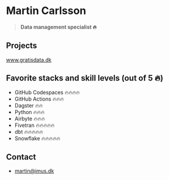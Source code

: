# Martin Carlsson

> **Data management specialist 🔥**

## Projects
www.gratisdata.dk

## Favorite stacks and skill levels (out of 5 🔥)
 - GitHub Codespaces 🔥🔥🔥🔥
 - GitHub Actions 🔥🔥🔥
 - Dagster 🔥🔥
 - Python 🔥🔥🔥
 - Airbyte 🔥🔥🔥
 - Fivetran 🔥🔥🔥🔥🔥
 - dbt 🔥🔥🔥🔥🔥
 - Snowflake 🔥🔥🔥🔥🔥

## Contact
 - martin@imus.dk
